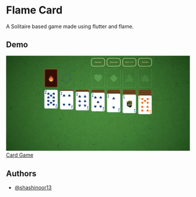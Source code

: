 
# Flame Card

A Solitaire based game made using flutter and flame.

## Demo
![Game Screenshot](./docs/screenshots/game.png)
[Card Game](https://shashinoor13.github.io/card-game-flutter/)

## Authors

- [@shashinoor13](https://github.com/Shashinoor13)
